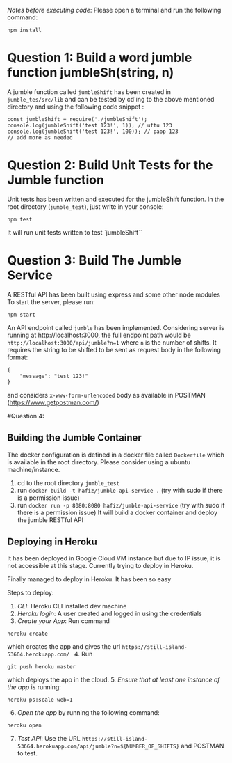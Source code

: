 *Notes before executing code*: Please open a terminal and run the following command:
```
npm install
```
# Question 1: Build a word jumble function jumbleSh(string, n) 

A jumble function called `jumbleShift` has been created in `jumble_tes/src/lib` and can be tested by cd'ing to the above mentioned directory and using the following code snippet :
```
const jumbleShift = require('./jumbleShift');
console.log(jumbleShift('test 123!', 1)); // uftu 123
console.log(jumbleShift('test 123!', 100)); // paop 123
// add more as needed
```

# Question 2: Build Unit Tests for the Jumble function

Unit tests has been written and executed for the jumbleShift function. In the root directory (`jumble_test`), just write in your console:

```
npm test
```
It will run unit tests written to test `jumbleShift``

# Question 3: Build The Jumble Service

A RESTful API has been built using express and some other node modules
To start the server, please run:
```
npm start
```
An API endpoint called `jumble` has been implemented. Considering server is running at  http://localhost:3000, the full endpoint path would be `http://localhost:3000/api/jumble?n=1` where `n` is the number of shifts. It requires the string to be shifted to be sent as request body in the following format:
```
{
	"message": "test 123!"
}
```
and considers `x-www-form-urlencoded` body as available in POSTMAN (https://www.getpostman.com/)


#Question 4:

## Building the Jumble Container
The docker configuration is defined in a docker file called `Dockerfile` which is available in the root directory. Please consider using a ubuntu machine/instance.
1. cd to the root directory `jumble_test`
2. run `docker build -t hafiz/jumble-api-service .`
(try with sudo if there is a permission issue)
3. run `docker run -p 8080:8080 hafiz/jumble-api-service`
(try with sudo if there is a permission issue)
It will build a docker container and deploy the jumble RESTful API

## Deploying in Heroku
It has been deployed in Google Cloud VM instance but due to IP issue, it is not accessible at this stage. Currently trying to deploy in Heroku.

Finally managed to deploy in Heroku. It has been so easy

Steps to deploy:
1. *CLI*: Heroku CLI installed dev machine
2. *Heroku login*: A user created and logged in using the credentials
3. *Create your App*: Run command
```
heroku create
```
which creates the app and gives the url `https://still-island-53664.herokuapp.com/ `
4. Run
```
git push heroku master
```
which deploys the app in the cloud.
5. *Ensure that at least one instance of the app* is running:
```
heroku ps:scale web=1
```
6. *Open the app* by running the following command:
```
heroku open
```
7. *Test API*:
Use the URL `https://still-island-53664.herokuapp.com/api/jumble?n=${NUMBER_OF_SHIFTS}`
and POSTMAN to test.
